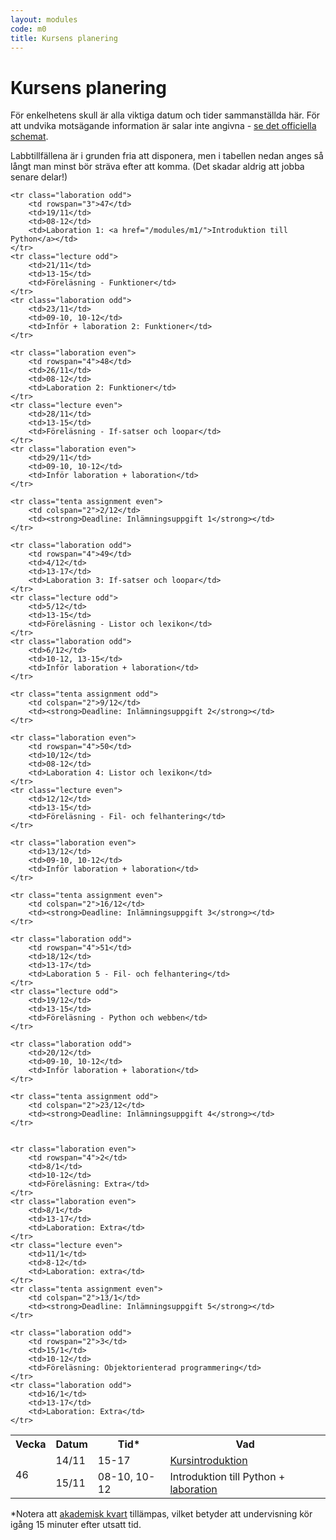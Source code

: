 ```yaml
---
layout: modules
code: m0
title: Kursens planering
---
```


# Kursens planering

För enkelhetens skull är alla viktiga datum och tider sammanställda här. För att undvika motsägande information är salar inte angivna - [se det officiella schemat](http://schema.mah.se/setup/jsp/Schema.jsp?startDatum=idag&intervallTyp=m&intervallAntal=6&sprak=SV&sokMedAND=true&forklaringar=true&resurser=k.DA354A-20182-88040-).

Labbtillfällena är i grunden fria att disponera, men i tabellen nedan anges så långt man minst bör sträva efter att komma. (Det skadar aldrig att jobba senare delar!)

<table class="table" id="plan">
    <tr class="odd header">
        <th>Vecka</th>
        <th>Datum</th>
        <th>Tid*</th>
        <th>Vad</th>
    </tr>
    <tr class="lecture even">
        <td rowspan="2">46</td>
        <td>14/11</td>
        <td>15-17</td>
        <td><a href="/modules/m1/lectures/F01.html">Kursintroduktion</a></td>
    </tr>
    <tr class="laboration even">
        <td>15/11</td>
        <td>08-10, 10-12</td>
        <td>Introduktion till Python + <a href="/modules/m1/">laboration</a></td>
    </tr>

    <tr class="laboration odd">
        <td rowspan="3">47</td>
        <td>19/11</td>
        <td>08-12</td>
        <td>Laboration 1: <a href="/modules/m1/">Introduktion till Python</a></td>
    </tr>
    <tr class="lecture odd">
        <td>21/11</td>
        <td>13-15</td>
        <td>Föreläsning - Funktioner</td>
    </tr>
    <tr class="laboration odd">
        <td>23/11</td>
        <td>09-10, 10-12</td>
        <td>Inför + laboration 2: Funktioner</td>
    </tr>

    <tr class="laboration even">
        <td rowspan="4">48</td>
        <td>26/11</td>
        <td>08-12</td>
        <td>Laboration 2: Funktioner</td>
    </tr>
    <tr class="lecture even">
        <td>28/11</td>
        <td>13-15</td>
        <td>Föreläsning - If-satser och loopar</td>
    </tr>
    <tr class="laboration even">
        <td>29/11</td>
        <td>09-10, 10-12</td>
        <td>Inför laboration + laboration</td>
    </tr>

    <tr class="tenta assignment even">
        <td colspan="2">2/12</td>
        <td><strong>Deadline: Inlämningsuppgift 1</strong></td>
    </tr>

    <tr class="laboration odd">
        <td rowspan="4">49</td>
        <td>4/12</td>
        <td>13-17</td>
        <td>Laboration 3: If-satser och loopar</td>
    </tr>    
    <tr class="lecture odd">
        <td>5/12</td>
        <td>13-15</td>
        <td>Föreläsning - Listor och lexikon</td>
    </tr>
    <tr class="laboration odd">
        <td>6/12</td>
        <td>10-12, 13-15</td>
        <td>Inför laboration + laboration</td>
    </tr>
    
    <tr class="tenta assignment odd">
		<td colspan="2">9/12</td>
        <td><strong>Deadline: Inlämningsuppgift 2</strong></td>
	</tr>

    <tr class="laboration even">
        <td rowspan="4">50</td>
        <td>10/12</td>
        <td>08-12</td>
        <td>Laboration 4: Listor och lexikon</td>
    </tr>
    <tr class="lecture even">
        <td>12/12</td>
        <td>13-15</td>
        <td>Föreläsning - Fil- och felhantering</td>
    </tr>

	<tr class="laboration even">
        <td>13/12</td>
        <td>09-10, 10-12</td>
        <td>Inför laboration + laboration</td>
    </tr>

   	<tr class="tenta assignment even">
		<td colspan="2">16/12</td>
        <td><strong>Deadline: Inlämningsuppgift 3</strong></td>
	</tr>

    <tr class="laboration odd">
        <td rowspan="4">51</td>
        <td>18/12</td>
        <td>13-17</td>
        <td>Laboration 5 - Fil- och felhantering</td>
    </tr>
	<tr class="lecture odd">
		<td>19/12</td>
		<td>13-15</td>
		<td>Föreläsning - Python och webben</td>
	</tr>

    <tr class="laboration odd">
        <td>20/12</td>
		<td>09-10, 10-12</td>
        <td>Inför laboration + laboration</td>
    </tr>

    <tr class="tenta assignment odd">
		<td colspan="2">23/12</td>
        <td><strong>Deadline: Inlämningsuppgift 4</strong></td>
	</tr>


    <tr class="laboration even">
        <td rowspan="4">2</td>
        <td>8/1</td>
        <td>10-12</td>
        <td>Föreläsning: Extra</td>
    </tr>
    <tr class="laboration even">
        <td>8/1</td>
        <td>13-17</td>
        <td>Laboration: Extra</td>
    </tr>
	<tr class="lecture even">
		<td>11/1</td>
		<td>8-12</td>
		<td>Laboration: extra</td>
	</tr>
	<tr class="tenta assignment even">
		<td colspan="2">13/1</td>
        <td><strong>Deadline: Inlämningsuppgift 5</strong></td>
	</tr>

    <tr class="laboration odd">
        <td rowspan="2">3</td>
        <td>15/1</td>
        <td>10-12</td>
        <td>Föreläsning: Objektorienterad programmering</td>
    </tr>
    <tr class="laboration odd">
        <td>16/1</td>
        <td>13-17</td>
        <td>Laboration: Extra</td>
    </tr>
</table>

<p>*Notera att <a href="https://sv.wikipedia.org/wiki/Akademisk_kvart">akademisk kvart</a> tillämpas, vilket betyder att undervisning kör igång 15 minuter efter utsatt tid.</p>
